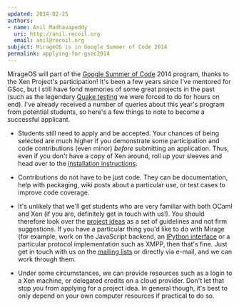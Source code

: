 ```yaml
---
updated: 2014-02-25
authors:
- name: Anil Madhavapeddy
  uri: http://anil.recoil.org
  email: anil@recoil.org
subject: MirageOS is in Google Summer of Code 2014
permalink: applying-for-gsoc2014
---
```


MirageOS will part of the [Google Summer of Code](https://www.google-melange.com/gsoc/homepage/google/gsoc2014) 2014
program, thanks to the Xen Project's participation!  It's been a few years
since I've mentored for GSoc, but I still have fond memories of some great
projects in the past (such as the legendary [Quake testing](http://vmgl.sourceforge.net/)
we were forced to do for hours on end).  I've already received a number of
queries about this year's program from potential students, so here's a few
things to note to become a successful applicant.

* Students still need to apply and be accepted. Your chances of being
  selected are much higher if you demonstrate some participation and
  code contributions (even minor) *before* submitting an application.
  Thus, even if you don't have a copy of Xen around, roll up your sleeves
  and head over to the [installation instructions](https://mirageos.org/docs/install).

* Contributions do not have to be just code.  They can be documentation,
  help with packaging, wiki posts about a particular use, or test cases
  to improve code coverage.

* It's unlikely that we'll get students who are very familiar with both
  OCaml and Xen (if you are, definitely get in touch with us!).  You should
  therefore look over the [project ideas](http://wiki.xen.org/wiki/GSoc_2014#Mirage_OS)
  as a set of guidelines and not firm suggestions.  If you have a particular
  thing you'd like to do with Mirage (for example, work on the JavaScript
  backend, an [IPython interface](https://github.com/andrewray/iocamljs) or
  a particular protocol implementation such as XMPP, then that's fine.  Just
  get in touch with us on the [mailing lists](/community) or directly via
  e-mail, and we can work through them.

* Under some circumstances, we can provide resources such as a login to
  a Xen machine, or delegated credits on a cloud provider.  Don't let that
  stop you from applying for a project idea.  In general though, it's best
  to only depend on your own computer resources if practical to do so.

